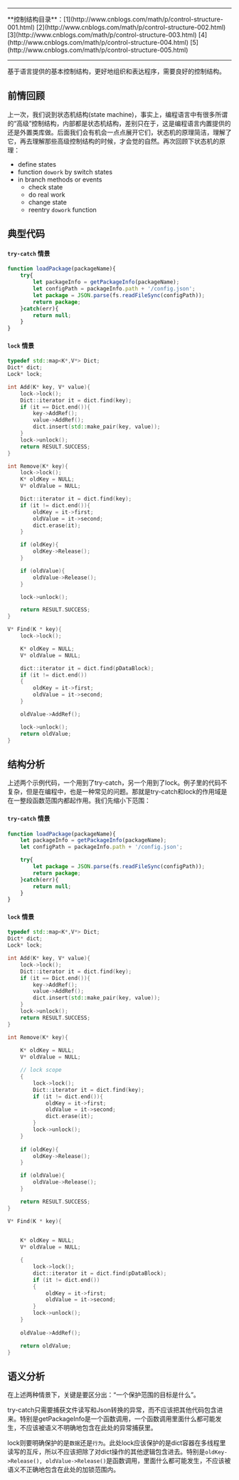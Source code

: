 <hr/>
**控制结构目录**：[1](http://www.cnblogs.com/math/p/control-structure-001.html) [2](http://www.cnblogs.com/math/p/control-structure-002.html) [3](http://www.cnblogs.com/math/p/control-structure-003.html) [4](http://www.cnblogs.com/math/p/control-structure-004.html) [5](http://www.cnblogs.com/math/p/control-structure-005.html)
<hr/>

基于语言提供的基本控制结构，更好地组织和表达程序，需要良好的控制结构。

## 前情回顾
上一次，我们说到状态机结构(state machine)，事实上，编程语言中有很多所谓的“高级”控制结构，内部都是状态机结构，差别只在于，这是编程语言内置提供的还是外置类库做。后面我们会有机会一点点展开它们，状态机的原理简洁，理解了它，再去理解那些高级控制结构的时候，才会觉的自然。再次回顾下状态机的原理：

- define states
- function `dowork` by switch states
- in branch methods or events
    - check state
    - do real work
    - change state
    - reentry `dowork` function

## 典型代码

#### `try-catch` 情景

```javascript
function loadPackage(packageName){
	try{
		let packageInfo = getPackageInfo(packageName);
	    let configPath = packageInfo.path + '/config.json';
	    let package = JSON.parse(fs.readFileSync(configPath));
	    return package;
   	}catch(err){
        return null;
    }
}
```

#### `lock` 情景

```c++
typedef std::map<K*,V*> Dict;
Dict* dict;
Lock* lock;

int Add(K* key, V* value){
	lock->lock();
	Dict::iterator it = dict.find(key);
	if (it == Dict.end()){
		key->AddRef();
		value->AddRef();
		dict.insert(std::make_pair(key, value));
	}
	lock->unlock();
	return RESULT.SUCCESS;	
}

int Remove(K* key){
	lock->lock();
	K* oldKey = NULL;
	V* oldValue = NULL;

	Dict::iterator it = dict.find(key);
	if (it != dict.end()){
		oldKey = it->first;
		oldValue = it->second;
		dict.erase(it);
	}

	if (oldKey){
		oldKey->Release();
	}

	if (oldValue){
		oldValue->Release();
	}

	lock->unlock();

	return RESULT.SUCCESS;
}

V* Find(K * key){
	lock->lock();

	K* oldKey = NULL;
	V* oldValue = NULL;

	dict::iterator it = dict.find(pDataBlock);
	if (it != dict.end())
	{
		oldKey = it->first;
		oldValue = it->second;	
	}

	oldValue->AddRef();

	lock->unlock();
	return oldValue;
}

```

## 结构分析

上述两个示例代码，一个用到了try-catch，另一个用到了lock。例子里的代码不复杂，但是在编程中，也是一种常见的问题。那就是try-catch和lock的作用域是在一整段函数范围内都起作用。我们先缩小下范围：

#### `try-catch` 情景

```javascript
function loadPackage(packageName){
	let packageInfo = getPackageInfo(packageName);
	let configPath = packageInfo.path + '/config.json';

	try{
	    let package = JSON.parse(fs.readFileSync(configPath));
	    return package;
   	}catch(err){
        return null;
    }
}
```

#### `lock` 情景

```c++
typedef std::map<K*,V*> Dict;
Dict* dict;
Lock* lock;

int Add(K* key, V* value){
	lock->lock();
	Dict::iterator it = dict.find(key);
	if (it == Dict.end()){
		key->AddRef();
		value->AddRef();
		dict.insert(std::make_pair(key, value));
	}
	lock->unlock();
	return RESULT.SUCCESS;	
}

int Remove(K* key){
	
	K* oldKey = NULL;
	V* oldValue = NULL;

	// lock scope
	{
		lock->lock();
		Dict::iterator it = dict.find(key);
		if (it != dict.end()){
			oldKey = it->first;
			oldValue = it->second;
			dict.erase(it);
		}
		lock->unlock();
	}
	
	if (oldKey){
		oldKey->Release();
	}

	if (oldValue){
		oldValue->Release();
	}

	return RESULT.SUCCESS;
}

V* Find(K * key){
	

	K* oldKey = NULL;
	V* oldValue = NULL;

	{
		lock->lock();
		dict::iterator it = dict.find(pDataBlock);
		if (it != dict.end())
		{
			oldKey = it->first;
			oldValue = it->second;	
		}
		lock->unlock();
	}
		
	oldValue->AddRef();

	return oldValue;
}

```


## 语义分析

在上述两种情景下，关键是要区分出：“一个保护范围的目标是什么”。

try-catch只需要捕获文件读写和Json转换的异常，而不应该把其他代码包含进来。特别是getPackageInfo是一个函数调用，一个函数调用里面什么都可能发生，不应该被语义不明确地包含在此处的异常捕获里。

lock则要明确保护的是`数据`还是`行为`。此处lock应该保护的是dict容器在多线程里读写的互斥，所以不应该把除了对dict操作的其他逻辑包含进去。特别是`oldKey->Release(), oldValue->Release()`是函数调用，里面什么都可能发生，不应该被语义不正确地包含在此处的加锁范围内。







